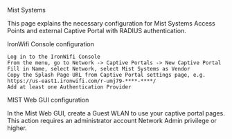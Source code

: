  Mist Systems

This page explains the necessary configuration for Mist Systems Access Points and external Captive Portal with RADIUS authentication.

IronWifi Console configuration

    Log in to the IronWifi Console
    From the menu, go to Network -> Captive Portals -> New Captive Portal
    Fill in Name, select Network, select Mist Systems as Vendor
    Copy the Splash Page URL from Captive Portal settings page, e.g. https://us-east1.ironwifi.com/r-umj79-****-****/
    Add at least one Authentication Provider

MIST Web GUI configuration

In the Mist Web GUI, create a Guest WLAN to use your captive portal pages. This action requires an administrator account Network Admin privilege or higher.

